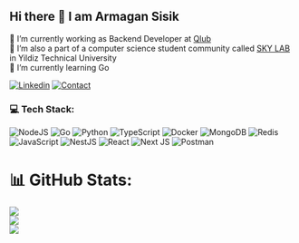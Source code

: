 ## Hi there 👋 I am Armagan Sisik

🔭 I’m currently working as Backend Developer at <a href="https://www.linkedin.com/company/qlub-pay/">Qlub</a> <br>
👯 I’m also a part of a computer science student community called <a href="https://www.yildizskylab.com/">SKY LAB</a> in Yildiz Technical University <br>
🌱 I’m currently learning Go

[![Linkedin](https://img.shields.io/badge/MY%20PROFILE-Linkedin-blue?style=for-the-badge&logo=linkedin)](https://www.linkedin.com/in/armagan-sisik/) 
 [![Contact](https://img.shields.io/badge/CONTACT-GMAIL-yellow?style=for-the-badge&logo=gmail&logoColor=white)](mailto:armagansisik@gmail.com)
 
### 💻 Tech Stack:
![NodeJS](https://img.shields.io/badge/node.js-6DA55F?style=for-the-badge&logo=node.js&logoColor=white) ![Go](https://img.shields.io/badge/go-%2300ADD8.svg?style=for-the-badge&logo=go&logoColor=white) ![Python](https://img.shields.io/badge/python-3670A0?style=for-the-badge&logo=python&logoColor=ffdd54) ![TypeScript](https://img.shields.io/badge/typescript-%23007ACC.svg?style=for-the-badge&logo=typescript&logoColor=white) ![Docker](https://img.shields.io/badge/docker-%230db7ed.svg?style=for-the-badge&logo=docker&logoColor=white) ![MongoDB](https://img.shields.io/badge/MongoDB-%234ea94b.svg?style=for-the-badge&logo=mongodb&logoColor=white) ![Redis](https://img.shields.io/badge/redis-%23DD0031.svg?style=for-the-badge&logo=redis&logoColor=white) ![JavaScript](https://img.shields.io/badge/javascript-%23323330.svg?style=for-the-badge&logo=javascript&logoColor=%23F7DF1E) ![NestJS](https://img.shields.io/badge/nestjs-%23E0234E.svg?style=for-the-badge&logo=nestjs&logoColor=white) ![React](https://img.shields.io/badge/react-%2320232a.svg?style=for-the-badge&logo=react&logoColor=%2361DAFB) ![Next JS](https://img.shields.io/badge/Next-black?style=for-the-badge&logo=next.js&logoColor=white) ![Postman](https://img.shields.io/badge/Postman-FF6C37?style=for-the-badge&logo=postman&logoColor=white)
# 📊 GitHub Stats:
![](https://github-readme-stats.vercel.app/api?username=armagann12&theme=dark&hide_border=false&include_all_commits=true&count_private=true)<br/>
![](https://github-readme-streak-stats.herokuapp.com/?user=armagann12&theme=dark&hide_border=false)<br/>
![](https://github-readme-stats.vercel.app/api/top-langs/?username=armagann12&theme=dark&hide_border=false&include_all_commits=true&count_private=true&layout=compact)

<!-- Proudly created with GPRM ( https://gprm.itsvg.in ) -->

<!--
**armagann12/armagann12** is a ✨ _special_ ✨ repository because its `README.md` (this file) appears on your GitHub profile.

Here are some ideas to get you started:

- 🔭 I’m currently working on ...
- 🌱 I’m currently learning ...
- 👯 I’m looking to collaborate on ...
- 🤔 I’m looking for help with ...
- 💬 Ask me about ...
- 📫 How to reach me: ...
- 😄 Pronouns: ...
- ⚡ Fun fact: ...
-->
